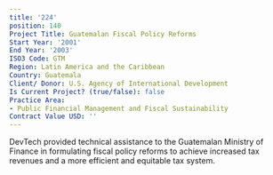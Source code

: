 ```yaml
---
title: '224'
position: 140
Project Title: Guatemalan Fiscal Policy Reforms
Start Year: '2001'
End Year: '2003'
ISO3 Code: GTM
Region: Latin America and the Caribbean
Country: Guatemala
Client/ Donor: U.S. Agency of International Development
Is Current Project? (true/false): false
Practice Area:
- Public Financial Management and Fiscal Sustainability
Contract Value USD: ''
---
```


DevTech provided technical assistance to the Guatemalan Ministry of Finance in formulating fiscal policy reforms to achieve increased tax revenues and a more efficient and equitable tax system.